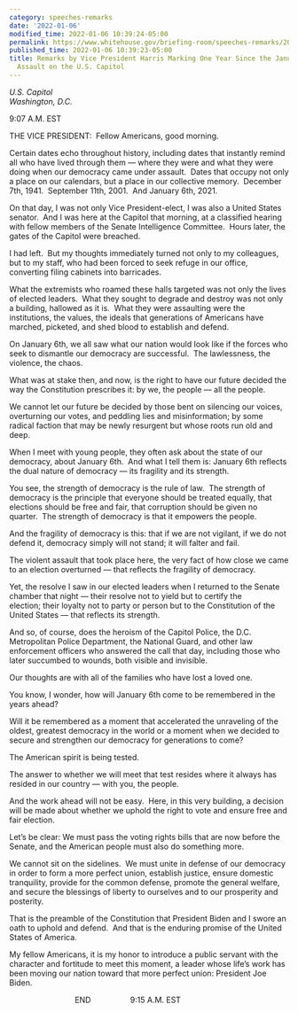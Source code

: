 ```yaml
---
category: speeches-remarks
date: '2022-01-06'
modified_time: 2022-01-06 10:39:24-05:00
permalink: https://www.whitehouse.gov/briefing-room/speeches-remarks/2022/01/06/remarks-by-vice-president-harris-marking-one-year-since-the-january-6th-deadly-assault-on-the-u-s-capitol/
published_time: 2022-01-06 10:39:23-05:00
title: Remarks by Vice President Harris Marking One Year Since the January 6th Deadly
  Assault on the U.S. Capitol
---
```

 
*U.S. Capitol  
Washington, D.C.*

9:07 A.M. EST

THE VICE PRESIDENT:  Fellow Americans, good morning.  
  
Certain dates echo throughout history, including dates that instantly
remind all who have lived through them — where they were and what they
were doing when our democracy came under assault.  Dates that occupy not
only a place on our calendars, but a place in our collective memory. 
December 7th, 1941.  September 11th, 2001.  And January 6th, 2021.  
  
On that day, I was not only Vice President-elect, I was also a United
States senator.  And I was here at the Capitol that morning, at a
classified hearing with fellow members of the Senate Intelligence
Committee.  Hours later, the gates of the Capitol were breached.   
  
I had left.  But my thoughts immediately turned not only to my
colleagues, but to my staff, who had been forced to seek refuge in our
office, converting filing cabinets into barricades.   
  
What the extremists who roamed these halls targeted was not only the
lives of elected leaders.  What they sought to degrade and destroy was
not only a building, hallowed as it is.  What they were assaulting were
the institutions, the values, the ideals that generations of Americans
have marched, picketed, and shed blood to establish and defend.

On January 6th, we all saw what our nation would look like if the forces
who seek to dismantle our democracy are successful.  The lawlessness,
the violence, the chaos.  
  
What was at stake then, and now, is the right to have our future decided
the way the Constitution prescribes it: by we, the people — all the
people.  
  
We cannot let our future be decided by those bent on silencing our
voices, overturning our votes, and peddling lies and misinformation; by
some radical faction that may be newly resurgent but whose roots run old
and deep.  
  
When I meet with young people, they often ask about the state of our
democracy, about January 6th.  And what I tell them is: January 6th
reflects the dual nature of democracy — its fragility and its
strength.  
  
You see, the strength of democracy is the rule of law.  The strength of
democracy is the principle that everyone should be treated equally, that
elections should be free and fair, that corruption should be given no
quarter.  The strength of democracy is that it empowers the people.  
  
And the fragility of democracy is this: that if we are not vigilant, if
we do not defend it, democracy simply will not stand; it will falter and
fail.  
  
The violent assault that took place here, the very fact of how close we
came to an election overturned — that reflects the fragility of
democracy.

Yet, the resolve I saw in our elected leaders when I returned to the
Senate chamber that night — their resolve not to yield but to certify
the election; their loyalty not to party or person but to the
Constitution of the United States — that reflects its strength.   
  
And so, of course, does the heroism of the Capitol Police, the D.C.
Metropolitan Police Department, the National Guard, and other law
enforcement officers who answered the call that day, including those who
later succumbed to wounds, both visible and invisible.  
  
Our thoughts are with all of the families who have lost a loved one.  
  
You know, I wonder, how will January 6th come to be remembered in the
years ahead?  
  
Will it be remembered as a moment that accelerated the unraveling of the
oldest, greatest democracy in the world or a moment when we decided to
secure and strengthen our democracy for generations to come?  
  
The American spirit is being tested.  
  
The answer to whether we will meet that test resides where it always has
resided in our country — with you, the people.  
  
And the work ahead will not be easy.  Here, in this very building, a
decision will be made about whether we uphold the right to vote and
ensure free and fair election.

Let’s be clear: We must pass the voting rights bills that are now before
the Senate, and the American people must also do something more.  
  
We cannot sit on the sidelines.  We must unite in defense of our
democracy in order to form a more perfect union, establish justice,
ensure domestic tranquility, provide for the common defense, promote the
general welfare, and secure the blessings of liberty to ourselves and to
our prosperity and posterity.  
  
That is the preamble of the Constitution that President Biden and I
swore an oath to uphold and defend.  And that is the enduring promise of
the United States of America.  
  
My fellow Americans, it is my honor to introduce a public servant with
the character and fortitude to meet this moment, a leader whose life’s
work has been moving our nation toward that more perfect union:
President Joe Biden. 

                              END                  9:15 A.M. EST  
  
  
